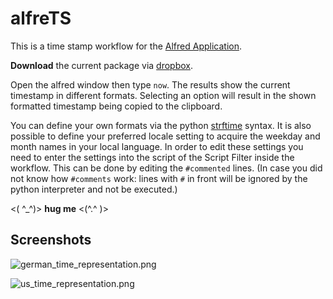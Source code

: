 # alfreTS #

This is a time stamp workflow for the [Alfred Application](http://www.alfredapp.com/).

**Download** the current package via [dropbox](https://www.dropbox.com/sh/vkdzbh6vqtp9l5j/ukytTMnM34).

Open the alfred window then type `now`. The results show the current timestamp in different formats. Selecting an option will result in the shown formatted timestamp being copied to the clipboard.

You can define your own formats via the python [strftime](http://strftime.org/) syntax. It is also possible to define your preferred locale setting to acquire the weekday and month names in your local language. In order to edit these settings you need to enter the settings into the script of the Script Filter inside the workflow. This can be done by editing the `#commented` lines. (In case you did not know how `#comments` work: lines with `#` in front will be ignored by the python interpreter and not be executed.)

<( ^_^)> **hug me** <(^.^ )>

## Screenshots ##
![german_time_representation.png](http://public.fh-trier.de/~weissk/screenshots/alfredworkflow/alfreTS/german_time_representation.png "Timestamp Results with German Time Representation")

![us_time_representation.png](http://public.fh-trier.de/~weissk/screenshots/alfredworkflow/alfreTS/us_time_representation.png "Timestamp Results with US Time Representation")

